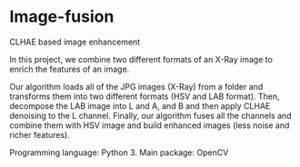 # Image-fusion
CLHAE based image enhancement

In this project, we combine two different formats of an X-Ray image to enrich the features of an image.

Our algorithm loads all of the JPG images (X-Ray) from a folder and transforms them into two different formats (HSV and LAB format). Then, decompose the LAB image into L and A, and B and then apply CLHAE denoising to the L channel. 
Finally, our algorithm fuses all the channels and combine them with HSV image and build enhanced images (less noise and richer features). 

Programming language: Python 3.
Main package: OpenCV
